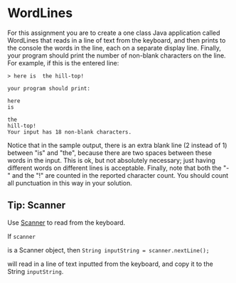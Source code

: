 # WordLines

For this assignment you are to create a one class Java application called WordLines that reads in a line of text from the keyboard, and then prints to the console the words in the line, each on a separate display line. Finally, your program should print the number of non-blank characters on the line. For example, if this is the entered line:

```
> here is  the hill-top!

your program should print:

here
is

the
hill-top!
Your input has 18 non-blank characters.
```

Notice that in the sample output, there is an extra blank line (2 instead of 1) between "is" and "the", because there are two spaces between these words in the input. This is ok, but not absolutely necessary; just having different words on different lines is acceptable. Finally, note that both the "-" and the "!" are counted in the reported character count. You should count all punctuation in this way in your solution.

## Tip: Scanner

Use [Scanner](https://www.w3schools.com/java/java_user_input.asp) to read from the keyboard.

If
`scanner`

is a Scanner object, then
`String inputString = scanner.nextLine();`

will read in a line of text inputted from the keyboard, and copy it to the String `inputString`.
